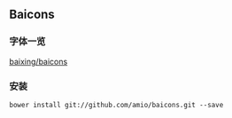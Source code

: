 ## Baicons

### 字体一览

[baixing/baicons](http://gh.amio.us/baicons/icons-reference.html)

### 安装

`bower install git://github.com/amio/baicons.git --save`
